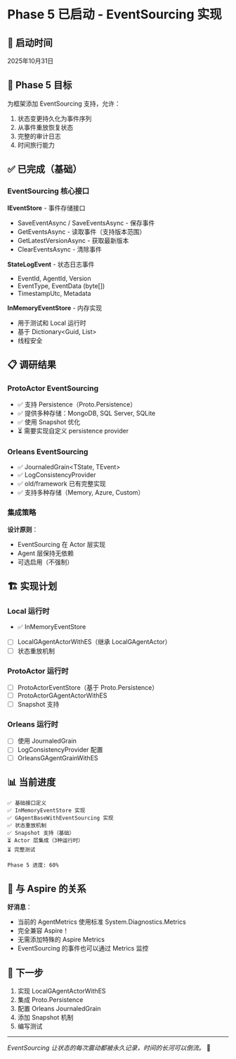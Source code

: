 # Phase 5 已启动 - EventSourcing 实现

## 📅 启动时间
2025年10月31日

## 🎯 Phase 5 目标

为框架添加 EventSourcing 支持，允许：
1. 状态变更持久化为事件序列
2. 从事件重放恢复状态
3. 完整的审计日志
4. 时间旅行能力

## ✅ 已完成（基础）

### EventSourcing 核心接口

**IEventStore** - 事件存储接口
- SaveEventAsync / SaveEventsAsync - 保存事件
- GetEventsAsync - 读取事件（支持版本范围）
- GetLatestVersionAsync - 获取最新版本
- ClearEventsAsync - 清除事件

**StateLogEvent** - 状态日志事件
- EventId, AgentId, Version
- EventType, EventData (byte[])
- TimestampUtc, Metadata

**InMemoryEventStore** - 内存实现
- 用于测试和 Local 运行时
- 基于 Dictionary<Guid, List<StateLogEvent>>
- 线程安全

## 📋 调研结果

### ProtoActor EventSourcing
- ✅ 支持 Persistence（Proto.Persistence）
- ✅ 提供多种存储：MongoDB, SQL Server, SQLite
- ✅ 使用 Snapshot 优化
- ⏳ 需要实现自定义 persistence provider

### Orleans EventSourcing  
- ✅ JournaledGrain<TState, TEvent>
- ✅ LogConsistencyProvider
- ✅ old/framework 已有完整实现
- ✅ 支持多种存储（Memory, Azure, Custom）

### 集成策略

**设计原则**：
- EventSourcing 在 Actor 层实现
- Agent 层保持无依赖
- 可选启用（不强制）

## 🏗️ 实现计划

### Local 运行时
- ✅ InMemoryEventStore
- [ ] LocalGAgentActorWithES（继承 LocalGAgentActor）
- [ ] 状态重放机制

### ProtoActor 运行时
- [ ] ProtoActorEventStore（基于 Proto.Persistence）
- [ ] ProtoActorGAgentActorWithES
- [ ] Snapshot 支持

### Orleans 运行时
- [ ] 使用 JournaledGrain
- [ ] LogConsistencyProvider 配置
- [ ] OrleansGAgentGrainWithES

## 📊 当前进度

```
✅ 基础接口定义
✅ InMemoryEventStore 实现
✅ GAgentBaseWithEventSourcing 实现
✅ 状态重放机制
✅ Snapshot 支持（基础）
⏳ Actor 层集成（3种运行时）
⏳ 完整测试

Phase 5 进度: 60%
```

## 🎯 与 Aspire 的关系

**好消息**：
- 当前的 AgentMetrics 使用标准 System.Diagnostics.Metrics
- 完全兼容 Aspire！
- 无需添加特殊的 Aspire Metrics
- EventSourcing 的事件也可以通过 Metrics 监控

## 📝 下一步

1. 实现 LocalGAgentActorWithES
2. 集成 Proto.Persistence
3. 配置 Orleans JournaledGrain
4. 添加 Snapshot 机制
5. 编写测试

---

*EventSourcing 让状态的每次震动都被永久记录，时间的长河可以倒流。* 🌌

